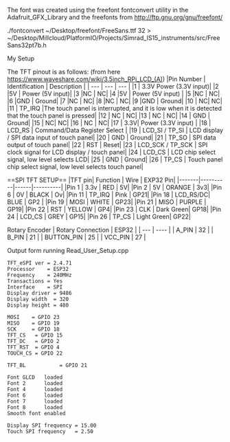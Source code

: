 The font was created using the freefont fontconvert utility in the Adafruit_GFX_Library and the freefonts from http://ftp.gnu.org/gnu/freefont/

./fontconvert ~/Desktop/freefont/FreeSans.ttf 32 > ~/Desktop/Millcloud/PlatformIO/Projects/Simrad_IS15_instruments/src/FreeSans32pt7b.h

My Setup

The TFT pinout is as follows: (from here https://www.waveshare.com/wiki/3.5inch_RPi_LCD_(A)) 
|Pin Number | 	Identification |	Description |
| ---     | ---     | ---   |
|1 |	3.3V 	Power (3.3V input)|
|2 	|5V |	Power (5V input)|
|3 	|NC |	NC|
|4	|5V |	Power (5V input) |
|5 	|NC |	NC|
|6 	|GND |	Ground|
|7 	|NC |	NC|
|8 	|NC |	NC|
|9 	|GND |	Ground|
|10 |	NC| 	NC|
|11 |	TP_IRQ |The touch panel is interrupted, and it is low when it is detected that the touch panel is pressed|
|12 |	NC |	NC|
|13 |	NC |	NC|
|14 |	GND |	Ground|
|15 |	NC| 	NC|
|16 |	NC |	NC|
|17 |	3.3V| 	Power (3.3V input) |
|18 |	LCD_RS |	Command/Data Register Select |
|19 |	LCD_SI / TP_SI |	LCD display / SPI data input of touch panel|
|20 |	GND |	Ground|
|21 |	TP_SO |	SPI data output of touch panel|
|22 |	RST |	Reset|
|23 |	LCD_SCK / TP_SCK |	SPI clock signal for LCD display / touch panel|
|24 |	LCD_CS |	LCD chip select signal, low level selects LCD|
|25 |	GND |	Ground|
|26 |	TP_CS |	Touch panel chip select signal, low level selects touch panel| 

==SPI TFT SETUP==
|TFT pin| Function | Wire | EXP32 Pin|
|-------|----------|------|----------|
|Pin 1  | 3.3v     |   RED      |   5V|
|Pin 2  | 5V       |  ORANGE    | 3v3|
|Pin 6  | 0V       |  BLACK     | Ov|
|Pin 11 | TP_IRQ   |  Pink      | GP21|
|Pin 18 | LCD_RS/DC|  BLUE      | GP2 |
|Pin 19 | MOSI     |  WHITE     | GP23|
|Pin 21 | MISO     |  PURPLE    | GP19|
|Pin 22 | RST      |  YELLOW    | GP4|
|Pin 23 | CLK      |  Dark Green| GP18|
|Pin 24 | LCD_CS   |  GREY      | GP15|
|Pin 26 | TP_CS    |  Light Green| GP22|

Rotary Encoder
| Rotary Connection | ESP32 |
| ---               | ----  |
| A_PIN | 32 |
| B_PIN | 21 |
| BUTTON_PIN | 25 |
| VCC_PIN | 27 |



Output form running Read_User_Setup.cpp

```
TFT_eSPI ver = 2.4.71
Processor    = ESP32
Frequency    = 240MHz
Transactions = Yes
Interface    = SPI
Display driver = 9486
Display width  = 320
Display height = 480

MOSI    = GPIO 23
MISO    = GPIO 19
SCK     = GPIO 18
TFT_CS   = GPIO 15
TFT_DC   = GPIO 2
TFT_RST  = GPIO 4
TOUCH_CS = GPIO 22

TFT_BL           = GPIO 21

Font GLCD   loaded
Font 2      loaded
Font 4      loaded
Font 6      loaded
Font 7      loaded
Font 8      loaded
Smooth font enabled

Display SPI frequency = 15.00
Touch SPI frequency   = 2.50
```
